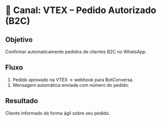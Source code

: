
# 🛒 Canal: VTEX – Pedido Autorizado (B2C)

## Objetivo
Confirmar automaticamente pedidos de clientes B2C no WhatsApp.

## Fluxo
1. Pedido aprovado na VTEX → webhook para BotConversa.
2. Mensagem automática enviada com número do pedido.

## Resultado
Cliente informado de forma ágil sobre seu pedido.
